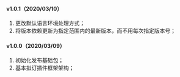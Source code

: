 #### v1.0.1（2020/03/10）

1. 更改默认语言环境处理方式；
2. 将版本依赖更新为指定范围内的最新版本，而不用每次指定版本号；

#### v1.0.0（2020/03/09）

1. 初始化发布基础包；
2. 基本拟订插件框架架构；

